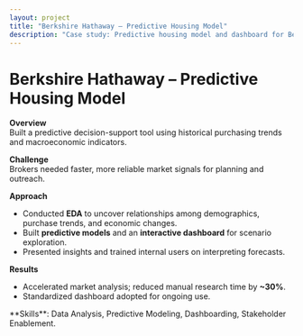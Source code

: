 ```yaml
---
layout: project
title: "Berkshire Hathaway – Predictive Housing Model"
description: "Case study: Predictive housing model and dashboard for Berkshire Hathaway using data analysis and modeling."
---
```


# Berkshire Hathaway – Predictive Housing Model

**Overview**  
Built a predictive decision-support tool using historical purchasing trends and macroeconomic indicators.

**Challenge**  
Brokers needed faster, more reliable market signals for planning and outreach.

**Approach**  
- Conducted **EDA** to uncover relationships among demographics, purchase trends, and economic changes.  
- Built **predictive models** and an **interactive dashboard** for scenario exploration.  
- Presented insights and trained internal users on interpreting forecasts.  

**Results**  
- Accelerated market analysis; reduced manual research time by **~30%**.  
- Standardized dashboard adopted for ongoing use.  

<div class="skills">
**Skills**: Data Analysis, Predictive Modeling, Dashboarding, Stakeholder Enablement.
</div>